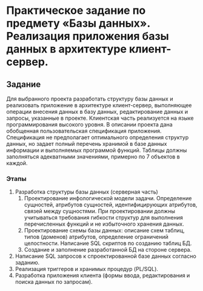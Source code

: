 # Практическое задание по предмету «Базы данных». Реализация приложения базы данных в архитектуре клиент-сервер.

## Задание

Для выбранного проекта разработать структуру базы данных и реализовать приложение в архитектуре клиент-сервер, выполняющее операции внесения данных в базу данных, редактирование данных и запросы, указанные в проекте. Клиентская часть реализуется на языке программирования высокого уровня. В описании проекта дана обобщенная пользовательская спецификация приложения. Спецификация не предполагает оптимального определения структур данных, но задает полный перечень хранимой в базе данных информации и выполняемых программой функций. Таблицы должны заполняться адекватными значениями, примерно по 7 объектов в каждой.

### Этапы

1. Разработка структуры базы данных (серверная часть)
	1. Проектирование инфологической модели задачи. Определение сущностей, атрибутов сущностей, идентифицирующих атрибутов, связей между сущностями. При проектировании должны учитываться требования гибкости структур для выполнения перечисленных функций и не избыточного хранения данных.
	2. Проектирование схемы базы данных: описание схем таблиц, типов (доменов) атрибутов, определение ограничений целостности. Написание SQL скриптов по созданию таблиц БД.
	3. Создание и заполнение разработанной БД на стороне сервера.
2. Написание SQL запросов к спроектированной базе данных согласно заданию.
3. Реализация триггеров и хранимых процедур (PL/SQL).
4. Разработка приложения клиента (формы ввода, редактирования и поиска данных по запросам).
